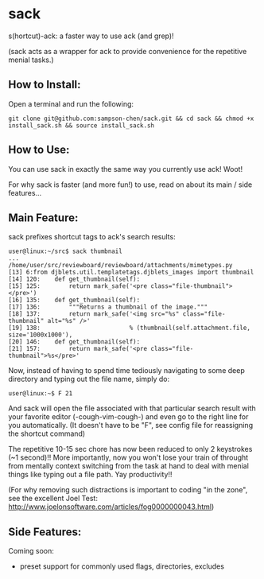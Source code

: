 sack
====

s(hortcut)-ack: a faster way to use ack (and grep)!

(sack acts as a wrapper for ack to provide convenience for the repetitive menial tasks.)

## How to Install:

Open a terminal and run the following:

    git clone git@github.com:sampson-chen/sack.git && cd sack && chmod +x install_sack.sh && source install_sack.sh

## How to Use:

You can use sack in exactly the same way you currently use ack! Woot!

For why sack is faster (and more fun!) to use, read on about its main / side features...

## Main Feature:

sack prefixes shortcut tags to ack's search results:

    user@linux:~/src$ sack thumbnail
    ...
    /home/user/src/reviewboard/reviewboard/attachments/mimetypes.py
    [13] 6:from djblets.util.templatetags.djblets_images import thumbnail
    [14] 120:    def get_thumbnail(self):
    [15] 125:        return mark_safe('<pre class="file-thumbnail"></pre>')
    [16] 135:    def get_thumbnail(self):
    [17] 136:        """Returns a thumbnail of the image."""
    [18] 137:        return mark_safe('<img src="%s" class="file-thumbnail" alt="%s" />'
    [19] 138:                         % (thumbnail(self.attachment.file, size='1000x1000'),
    [20] 146:    def get_thumbnail(self):
    [21] 157:        return mark_safe('<pre class="file-thumbnail">%s</pre>'

Now, instead of having to spend time tediously navigating to some deep directory and typing out the file name, simply do:

    user@linux:~$ F 21

And sack will open the file associated with that particular search result with your favorite editor (-cough-vim-cough-) and even go to the right line for you automatically. (It doesn't have to be "F", see config file for reassigning the shortcut command)

The repetitive 10-15 sec chore has now been reduced to only 2 keystrokes (~1 second)!! More importantly, now you won't lose your train of throught from mentally context switching from the task at hand to deal with menial things like typing out a file path. Yay productivity!!

(For why removing such distractions is important to coding "in the zone", see the excellent Joel Test: http://www.joelonsoftware.com/articles/fog0000000043.html)

## Side Features:

Coming soon:

- preset support for commonly used flags, directories, excludes
